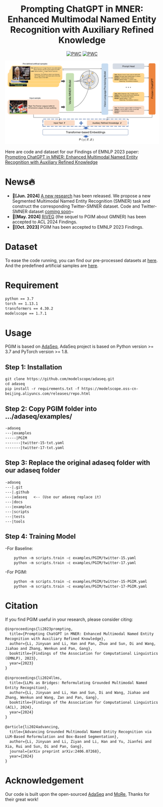 
<div align="center">

<h1>Prompting ChatGPT in MNER: Enhanced Multimodal Named Entity Recognition with Auxiliary Refined Knowledge</h1>

[![PWC](https://img.shields.io/endpoint.svg?url=https://paperswithcode.com/badge/prompt-chatgpt-in-mner-improved-multimodal/multi-modal-named-entity-recognition-on-3)](https://paperswithcode.com/sota/multi-modal-named-entity-recognition-on-3?p=prompt-chatgpt-in-mner-improved-multimodal)
[![PWC](https://img.shields.io/endpoint.svg?url=https://paperswithcode.com/badge/prompt-chatgpt-in-mner-improved-multimodal/multi-modal-named-entity-recognition-on)](https://paperswithcode.com/sota/multi-modal-named-entity-recognition-on?p=prompt-chatgpt-in-mner-improved-multimodal)

![Image](main.png)

</div>

Here are code and dataset for our Findings of EMNLP 2023 paper: [Prompting ChatGPT in MNER: Enhanced Multimodal Named Entity Recognition with Auxiliary Refined Knowledge](https://aclanthology.org/2023.findings-emnlp.184/)

# News🔥

 - 📆**[Jun. 2024]** [A new research](https://arxiv.org/abs/2406.07268) has been released. We propose a new Segmented Multimodal Named Entity Recognition (SMNER) task and construct the corresponding Twitter-SMNER dataset. Code and Twitter-SMNER dataset [coming soon](https://github.com/JinYuanLi0012/RiVEG)~
 - 📆**[May. 2024]** [RiVEG](https://github.com/JinYuanLi0012/RiVEG) (the sequel to PGIM about GMNER) has been accepted to ACL 2024 Findings.
 - 📆**[Oct. 2023]** PGIM has been accepted to EMNLP 2023 Findings.

# Dataset
To ease the code running, you can find our pre-processed datasets at [here](https://www.modelscope.cn/datasets/Dexter1202/PGIM/files). And the predefined artificial samples are [here](data/ManualAnnotation).

# Requirement
```
python == 3.7
torch == 1.13.1
transformers == 4.30.2
modelscope == 1.7.1
```

# Usage
PGIM is based on [AdaSeq](https://github.com/modelscope/AdaSeq), AdaSeq project is based on Python version >= 3.7 and PyTorch version >= 1.8.

## Step 1: Installation
```
git clone https://github.com/modelscope/adaseq.git
cd adaseq
pip install -r requirements.txt -f https://modelscope.oss-cn-beijing.aliyuncs.com/releases/repo.html
```

## Step 2: Copy PGIM folder into .../adaseq/examples/
```
-adaseq
---|examples
-----|PGIM
-------|twitter-15-txt.yaml
-------|twitter-17-txt.yaml
```

## Step 3: Replace the original adaseq folder with our adaseq folder
```
-adaseq
---|.git
---|.github
---|adaseq   <-- (Use our adaseq replace it)  
---|docs
---|examples
---|scripts
---|tests
---|tools
```

## Step 4: Training Model
-For Baseline:
```
	python -m scripts.train -c examples/PGIM/twitter-15.yaml
	python -m scripts.train -c examples/PGIM/twitter-17.yaml
```
-For PGIM:
```
	python -m scripts.train -c examples/PGIM/twitter-15-PGIM.yaml
	python -m scripts.train -c examples/PGIM/twitter-17-PGIM.yaml
```

# Citation
If you find PGIM useful in your research, please consider citing:
```
@inproceedings{li2023prompting,
  title={Prompting ChatGPT in MNER: Enhanced Multimodal Named Entity Recognition with Auxiliary Refined Knowledge},
  author={Li, Jinyuan and Li, Han and Pan, Zhuo and Sun, Di and Wang, Jiahao and Zhang, Wenkun and Pan, Gang},
  booktitle={Findings of the Association for Computational Linguistics (EMNLP), 2023},
  year={2023}
}

@inproceedings{li2024llms,
  title={LLMs as Bridges: Reformulating Grounded Multimodal Named Entity Recognition},
  author={Li, Jinyuan and Li, Han and Sun, Di and Wang, Jiahao and Zhang, Wenkun and Wang, Zan and Pan, Gang},
  booktitle={Findings of the Association for Computational Linguistics (ACL), 2024},
  year={2024}
}

@article{li2024advancing,
  title={Advancing Grounded Multimodal Named Entity Recognition via LLM-Based Reformulation and Box-Based Segmentation},
  author={Li, Jinyuan and Li, Ziyan and Li, Han and Yu, Jianfei and Xia, Rui and Sun, Di and Pan, Gang},
  journal={arXiv preprint arXiv:2406.07268},
  year={2024}
}
```

# Acknowledgement
Our code is built upon the open-sourced [AdaSeq](https://github.com/modelscope/AdaSeq) and [MoRe](https://github.com/modelscope/AdaSeq/tree/master/examples/MoRe), Thanks for their great work!
